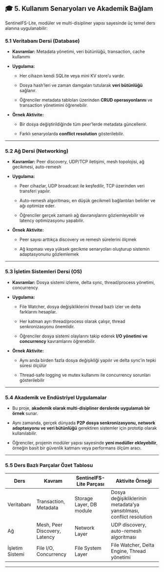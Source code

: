 ## 🎓 **5\. Kullanım Senaryoları ve Akademik Bağlam**

SentinelFS-Lite, modüler ve multi-disipliner yapısı sayesinde üç temel ders alanına uygulanabilir:

### 5.1 Veritabanı Dersi (Database)

-   **Kavramlar:** Metadata yönetimi, veri bütünlüğü, transaction, cache kullanımı
    
-   **Uygulama:**
    
    -   Her cihazın kendi SQLite veya mini KV store’u vardır.
        
    -   Dosya hash’leri ve zaman damgaları tutularak **veri bütünlüğü** sağlanır.
        
    -   Öğrenciler metadata tabloları üzerinden **CRUD operasyonlarını** ve transaction yönetimini öğrenebilir.
        
-   **Örnek Aktivite:**
    
    -   Bir dosya değiştirildiğinde tüm peer’lerde metadata güncellenir.
        
    -   Farklı senaryolarda **conflict resolution** gösterilebilir.
        

---

### 5.2 Ağ Dersi (Networking)

-   **Kavramlar:** Peer discovery, UDP/TCP iletişimi, mesh topolojisi, ağ gecikmesi, auto-remesh
    
-   **Uygulama:**
    
    -   Peer cihazlar, UDP broadcast ile keşfedilir, TCP üzerinden veri transferi yapılır.
        
    -   Auto-remesh algoritması, en düşük gecikmeli bağlantıları belirler ve ağı optimize eder.
        
    -   Öğrenciler gerçek zamanlı ağ davranışlarını gözlemleyebilir ve latency optimizasyonu yapabilir.
        
-   **Örnek Aktivite:**
    
    -   Peer sayısı arttıkça discovery ve remesh sürelerini ölçmek
        
    -   Ağ kopması veya yüksek gecikme senaryoları oluşturup sistemin adaptasyonunu gözlemlemek
        

---

### 5.3 İşletim Sistemleri Dersi (OS)

-   **Kavramlar:** Dosya sistemi izleme, delta sync, thread/process yönetimi, concurrency
    
-   **Uygulama:**
    
    -   File Watcher, dosya değişikliklerini thread bazlı izler ve delta farklarını hesaplar.
        
    -   Her katman ayrı thread/process olarak çalışır, thread senkronizasyonu önemlidir.
        
    -   Öğrenciler dosya sistemi olaylarını takip ederek **I/O yönetimi ve concurrency** kavramlarını öğrenebilir.
        
-   **Örnek Aktivite:**
    
    -   Aynı anda birden fazla dosya değişikliği yapılır ve delta sync’in tepki süresi ölçülür
        
    -   Thread-safe logging ve mutex kullanımı ile concurrency sorunları gösterilebilir
        

---

### 5.4 Akademik ve Endüstriyel Uygulamalar

-   Bu proje, **akademik olarak multi-disipliner derslerde uygulamalı bir örnek** sunar.
    
-   Aynı zamanda, gerçek dünyada **P2P dosya senkronizasyonu, network adaptasyonu ve veri bütünlüğü** gerektiren sistemler için prototip olarak kullanılabilir.
    
-   Öğrenciler, projenin modüler yapısı sayesinde **yeni modüller ekleyebilir**, örneğin basit bir güvenlik katmanı veya performans ölçüm aracı.
    

---

### 5.5 Ders Bazlı Parçalar Özet Tablosu

| Ders | Kavram | SentinelFS-Lite Parçası | Aktivite Örneği |
| --- | --- | --- | --- |
| Veritabanı | Transaction, Metadata | Storage Layer, DB module | Dosya değişikliklerinin metadata’ya yansıtılması, conflict resolution |
| Ağ | Mesh, Peer Discovery, Latency | Network Layer | UDP discovery, auto-remesh algoritması |
| İşletim Sistemi | File I/O, Concurrency | File System Layer | File Watcher, Delta Engine, Thread yönetimi |

---